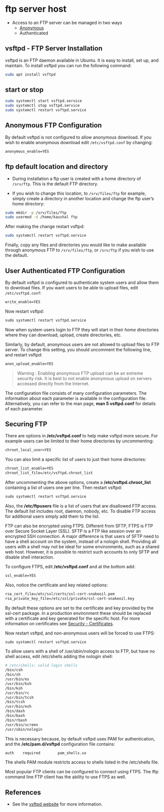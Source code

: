 # ftp server host

* Access to an FTP server can be managed in two ways
  * [Anonymous](#Anonymous-FTP-Configuration)
  * Authenticated

## vsftpd - FTP Server Installation

vsftpd is an FTP daemon available in Ubuntu. It is easy to install, set up, and maintain. To install vsftpd you can run the following command:

```bash
sudo apt install vsftpd 
```

## start or stop

```bash
sudo systemctl start vsftpd.service 
sudo systemctl stop vsftpd.service 
sudo systemctl restart vsftpd.service 
```

## Anonymous FTP Configuration

By default vsftpd is not configured to allow anonymous download. If you wish to enable anonymous download edit `/etc/vsftpd.conf` by changing:

```txt
anonymous_enable=YES
```

## ftp default location and directory

* During installation a ftp user is created with a home directory of `/srv/ftp`. This is the default FTP directory.

* If you wish to change this location, to `/srv/files/ftp` for example, simply create a directory in another location and change the ftp user’s home directory:

```bash
sudo mkdir -p /srv/files/ftp
sudo usermod -d /home/kaushal ftp 
```

After making the change restart vsftpd:

```bash
sudo systemctl restart vsftpd.service
```

Finally, copy any files and directories you would like to make available through anonymous FTP to `/srv/files/ftp`, or `/srv/ftp` if you wish to use the default.

## User Authenticated FTP Configuration

By default vsftpd is configured to authenticate system users and allow them to download files. If you want users to be able to upload files, edit `/etc/vsftpd.conf`:

```txt
write_enable=YES
```

Now restart vsftpd:

```txt
sudo systemctl restart vsftpd.service
```

Now when system users login to FTP they will start in their *home* directories where they can download, upload, create directories, etc.

Similarly, by default, anonymous users are not allowed to upload files to FTP server. To change this setting, you should uncomment the following line, and restart vsftpd:

```txt
anon_upload_enable=YES
```

> Warning :
Enabling anonymous FTP upload can be an extreme security risk. It is best to not enable anonymous upload on servers accessed directly from the Internet.

The configuration file consists of many configuration parameters. The information about each parameter is available in the configuration file. Alternatively, you can refer to the man page, **man 5 vsftpd.conf** for details of each parameter.

## Securing FTP

There are options in __/etc/vsftpd.conf__ to help make vsftpd more secure. For example users can be limited to their home directories by uncommenting:

```txt
chroot_local_user=YES
```

You can also limit a specific list of users to just their home directories:

```txt
chroot_list_enable=YES
chroot_list_file=/etc/vsftpd.chroot_list
```

After uncommenting the above options, create a __/etc/vsftpd.chroot_list__ containing a list of users one per line. Then restart vsftpd:

```txt
sudo systemctl restart vsftpd.service
```

Also, the __/etc/ftpusers__ file is a list of users that are disallowed FTP access. The default list includes root, daemon, nobody, etc. To disable FTP access for additional users simply add them to the list.

FTP can also be encrypted using FTPS. Different from SFTP, FTPS is FTP over Secure Socket Layer (SSL). SFTP is a FTP like session over an encrypted SSH connection. A major difference is that users of SFTP need to have a shell account on the system, instead of a nologin shell. Providing all users with a shell may not be ideal for some environments, such as a shared web host. However, it is possible to restrict such accounts to only SFTP and disable shell interaction.

To configure FTPS, edit __/etc/vsftpd.conf__ and at the bottom add:

```txt
ssl_enable=YES
```

Also, notice the certificate and key related options:

```txt
rsa_cert_file=/etc/ssl/certs/ssl-cert-snakeoil.pem
rsa_private_key_file=/etc/ssl/private/ssl-cert-snakeoil.key
```

By default these options are set to the certificate and key provided by the ssl-cert package. In a production environment these should be replaced with a certificate and key generated for the specific host. For more information on certificates see [Security - Certificates](https://ubuntu.com/server/docs/security-certificates).

Now restart vsftpd, and non-anonymous users will be forced to use FTPS:

```txt
sudo systemctl restart vsftpd.service
```

To allow users with a shell of /usr/sbin/nologin access to FTP, but have no shell access, edit /etc/shells adding the nologin shell:

```bash
# /etc/shells: valid login shells
/bin/csh
/bin/sh
/usr/bin/es
/usr/bin/ksh
/bin/ksh
/usr/bin/rc
/usr/bin/tcsh
/bin/tcsh
/usr/bin/esh
/bin/dash
/bin/bash
/bin/rbash
/usr/bin/screen
/usr/sbin/nologin
```

This is necessary because, by default vsftpd uses PAM for authentication, and the __/etc/pam.d/vsftpd__ configuration file contains:

```txt
auth    required        pam_shells.so
```

The shells PAM module restricts access to shells listed in the /etc/shells file.

Most popular FTP clients can be configured to connect using FTPS. The lftp command line FTP client has the ability to use FTPS as well.

## References

* See the [vsftpd website](http://vsftpd.beasts.org/vsftpd_conf.html) for more information.
